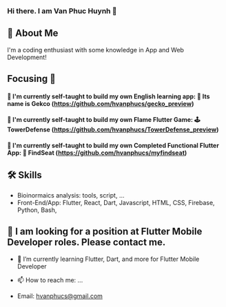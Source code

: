 ### Hi there. I am Van Phuc Huynh 👋



## 🚀 About Me
I'm a coding enthusiast with some knowledge in App and Web Development!

## Focusing :turtle:
#### 🔭 I'm currently self-taught to build my own English learning app: :newspaper: Its name is Gekco (https://github.com/hvanphucs/gecko_preview) 
#### 🔭 I'm currently self-taught to build my own Flame Flutter Game: :joystick: TowerDefense (https://github.com/hvanphucs/TowerDefense_preview)
#### 🔭 I'm currently self-taught to build my own  Completed Functional Flutter App: :ticket: FindSeat (https://github.com/hvanphucs/myfindseat)

## 🛠 Skills
- Bioinormaics analysis: tools, script, ...
- Front-End/App: Flutter, React, Dart, Javascript, HTML, CSS, Firebase, Python, Bash, 

## 👯 I am looking for a position at Flutter Mobile Developer roles. Please contact me.
- 🌱 I’m currently learning Flutter, Dart, and more for  Flutter Mobile Developer

- 📫 How to reach me: ...
 - Email: hvanphucs@gmail.com


